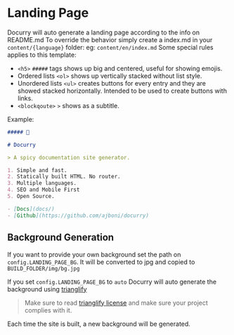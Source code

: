 # Landing Page

Docurry will auto generate a landing page according to the info on README.md
To override the behavior simply create a index.md in your `content/{language}` folder: eg: `content/en/index.md`
Some special rules applies to this template:

- `<h5>` `#####` tags shows up big and centered, useful for showing emojis.
- Ordered lists `<ol>` shows up vertically stacked without list style.
- Unordered lists `<ul>` creates buttons for every entry and they are showed stacked horizontally. Intended to be used to create buttons with links.
- `<blockqoute>` `>` shows as a subtitle.

Example:

```Markdown
##### 🍛

# Docurry

> A spicy documentation site generator.

1. Simple and fast.
2. Statically built HTML. No router.
3. Multiple languages.
4. SEO and Mobile First
5. Open Source.

- [Docs](docs/)
- [Github](https://github.com/ajboni/docurry)

```

## Background Generation

If you want to provide your own background set the path on `config.LANDING_PAGE_BG`. It will be converted to jpg and copied to `BUILD_FOLDER/img/bg.jpg`

If you set `config.LANDING_PAGE_BG` to `auto` Docurry will auto generate the background using [trianglify](https://github.com/qrohlf/trianglify)

> Make sure to read [trianglify license](https://github.com/qrohlf/trianglify#licensing) and make sure your project complies with it.

Each time the site is built, a new background will be generated.
